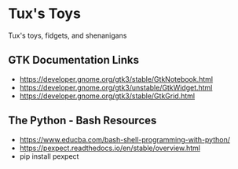# Tux's Toys
Tux's toys, fidgets, and shenanigans

## GTK Documentation Links

* https://developer.gnome.org/gtk3/stable/GtkNotebook.html
* https://developer.gnome.org/gtk3/unstable/GtkWidget.html
* https://developer.gnome.org/gtk3/stable/GtkGrid.html


## The Python - Bash Resources
* https://www.educba.com/bash-shell-programming-with-python/
* https://pexpect.readthedocs.io/en/stable/overview.html
* pip install pexpect